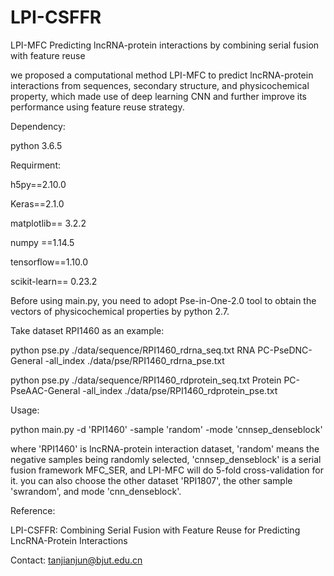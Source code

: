 # LPI-CSFFR
LPI-MFC
Predicting lncRNA-protein interactions by combining serial fusion with feature reuse 

we proposed a computational method LPI-MFC to predict lncRNA-protein interactions from sequences, secondary structure, and physicochemical property, which made use of deep learning CNN and further improve its performance using feature reuse strategy. 

Dependency:

python 3.6.5

Requirment:

h5py==2.10.0

Keras==2.1.0

matplotlib== 3.2.2

numpy ==1.14.5

tensorflow==1.10.0

scikit-learn== 0.23.2



Before using main.py, you need to adopt Pse-in-One-2.0 tool to obtain the vectors of physicochemical properties by python 2.7.

Take dataset RPI1460 as an example: 

python pse.py  ./data/sequence/RPI1460_rdrna_seq.txt  RNA PC-PseDNC-General -all_index ./data/pse/RPI1460_rdrna_pse.txt

python pse.py  ./data/sequence/RPI1460_rdprotein_seq.txt  Protein PC-PseAAC-General -all_index ./data/pse/RPI1460_rdprotein_pse.txt

Usage: 

python main.py -d 'RPI1460' -sample 'random' -mode 'cnnsep_denseblock'

where 'RPI1460' is lncRNA-protein interaction dataset, 'random' means the negative samples being randomly selected, 'cnnsep_denseblock' is a serial fusion framework MFC_SER, and LPI-MFC will do 5-fold cross-validation for it. you can also choose the other dataset 'RPI1807', the other sample 'swrandom', and mode 'cnn_denseblock'.



Reference:

LPI-CSFFR: Combining Serial Fusion with Feature Reuse for Predicting LncRNA-Protein Interactions 

Contact: tanjianjun@bjut.edu.cn
